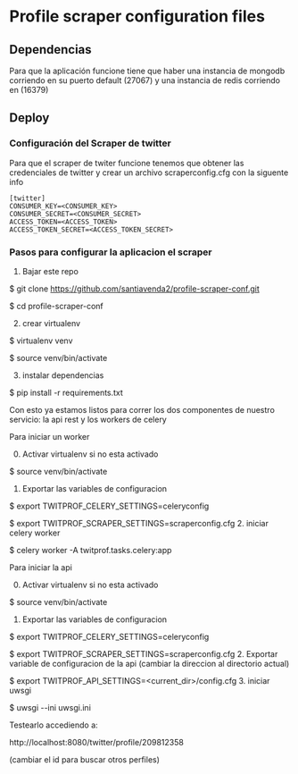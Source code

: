 
# Profile scraper configuration files

## Dependencias

Para que la aplicación funcione tiene que haber una instancia de mongodb corriendo en su puerto default (27067) y una instancia de redis corriendo en (16379)

## Deploy

### Configuración del Scraper de twitter

Para que el scraper de twiter funcione tenemos que obtener las credenciales de twitter y crear un archivo scraperconfig.cfg con la siguente info

```
[twitter]
CONSUMER_KEY=<CONSUMER_KEY>
CONSUMER_SECRET=<CONSUMER_SECRET>
ACCESS_TOKEN=<ACCESS_TOKEN>
ACCESS_TOKEN_SECRET=<ACCESS_TOKEN_SECRET>
```


### Pasos para configurar la aplicacion el scraper

1. Bajar este repo

  $ git clone https://github.com/santiavenda2/profile-scraper-conf.git

  $ cd profile-scraper-conf

2. crear virtualenv

  $ virtualenv venv

  $ source venv/bin/activate

3. instalar dependencias
  
  $ pip install -r requirements.txt

Con esto ya estamos listos para correr los dos componentes de nuestro servicio: la api rest y los workers de celery

Para iniciar un worker

0. Activar virtualenv si no esta activado
 
  $ source venv/bin/activate
1. Exportar las variables de configuracion
   
 $ export TWITPROF_CELERY_SETTINGS=celeryconfig
 
 $ export TWITPROF_SCRAPER_SETTINGS=scraperconfig.cfg
2. iniciar celery worker
 
 $ celery worker -A twitprof.tasks.celery:app

Para iniciar la api

0. Activar virtualenv si no esta activado
 
  $ source venv/bin/activate
1. Exportar las variables de configuracion
 
  $ export TWITPROF_CELERY_SETTINGS=celeryconfig
 
  $ export TWITPROF_SCRAPER_SETTINGS=scraperconfig.cfg
2. Exportar variable de configuracion de la api (cambiar la direccion al directorio actual)
  
  $ export TWITPROF_API_SETTINGS=<current_dir>/config.cfg
3. iniciar uwsgi

  $ uwsgi --ini uwsgi.ini

Testearlo accediendo a:

http://localhost:8080/twitter/profile/209812358

(cambiar el id para buscar otros perfiles)
